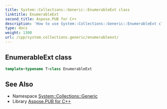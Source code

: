 ```yaml
---
title: System::Collections::Generic::EnumerableExt class
linktitle: EnumerableExt
second_title: Aspose.PUB for C++
description: 'How to use System::Collections::Generic::EnumerableExt class in C++.'
type: docs
weight: 1300
url: /cpp/system.collections.generic/enumerableext/
---
```

## EnumerableExt class




```cpp
template<typename T>class EnumerableExt
```

## See Also

* Namespace [System::Collections::Generic](../)
* Library [Aspose.PUB for C++](../../)
